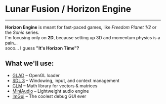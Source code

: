 # Lunar Fusion / Horizon Engine

---

**Horizon Engine** is meant for fast-paced games, like *Freedom Planet 1/2* or the *Sonic* series.  
I'm focusing only on **2D**, because setting up 3D and momentum physics is a pain…  
sooo… I guess **"It's Horizon Time"?**

## What we'll use:
- [GLAD](https://glad.dav1d.de/#language=c&specification=gl&api=gl%3D3.3&api=gles1%3Dnone&api=gles2%3Dnone&api=glsc2%3Dnone&profile=core&extensions=GL_ARB_blend_func_extended&extensions=GL_ARB_framebuffer_object&extensions=GL_ARB_framebuffer_sRGB&extensions=GL_ARB_instanced_arrays&extensions=GL_ARB_multi_draw_indirect&extensions=GL_ARB_texture_compression_bptc&extensions=GL_ARB_texture_float&extensions=GL_ARB_texture_storage&extensions=GL_ARB_vertex_array_object&extensions=GL_ARB_vertex_buffer_object&loader=on) – OpenGL loader
- [SDL 3](https://github.com/libsdl-org/SDL/releases/tag/release-3.2.20) – Windowing, input, and context management
- [GLM](https://github.com/g-truc/glm/releases/tag/1.0.1) – Math library for vectors & matrices
- [MiniAudio](https://github.com/mackron/miniaudio/releases/tag/0.11.22) – Lightweight audio engine
- [ImGui](https://github.com/ocornut/imgui/releases/tag/v1.92.2b) – The coolest debug GUI ever
